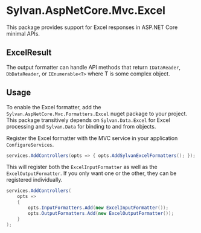 # Sylvan.AspNetCore.Mvc.Excel

This package provides support for Excel responses in ASP.NET Core minimal APIs.

## ExcelResult

The output formatter can handle API methods that return `IDataReader`, `DbDataReader`, or `IEnumerable<T>` where T is some complex object.


## Usage

To enable the Excel formatter, add the `Sylvan.AspNetCore.Mvc.Formatters.Excel` nuget package to your project. This package transitively depends on `Sylvan.Data.Excel` for Excel processing and `Sylvan.Data` for binding to and from objects.

Register the Excel formatter with the MVC service in your application `ConfigureServices`.

```C#
services.AddControllers(opts => { opts.AddSylvanExcelFormatters(); });
```

This will register both the `ExcelInputFormatter` as well as the `ExcelOutputFormatter`. If you only want one or the other, they can be registered individually.

```C#
services.AddControllers(
    opts =>
    {
        opts.InputFormatters.Add(new ExcelInputFormatter());
        opts.OutputFormatters.Add(new ExcelOutputFormatter());
    }
);
```

